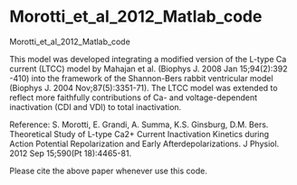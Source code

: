 # Morotti_et_al_2012_Matlab_code
Morotti_et_al_2012_Matlab_code


This model was developed integrating a modified version of the L-type Ca
current (LTCC) model by Mahajan et al. (Biophys J. 2008 Jan 15;94(2):392
-410) into the framework of the Shannon-Bers rabbit ventricular model 
(Biophys J. 2004 Nov;87(5):3351-71). The LTCC model was extended to 
reflect more faithfully contributions of Ca- and voltage-dependent 
inactivation (CDI and VDI) to total inactivation.
 
 Reference:
 S. Morotti, E. Grandi, A. Summa, K.S. Ginsburg, D.M. Bers. Theoretical
 Study of L-type Ca2+ Current Inactivation Kinetics during Action
 Potential Repolarization and Early Afterdepolarizations. J Physiol. 2012
 Sep 15;590(Pt 18):4465-81.
 
 Please cite the above paper whenever use this code.
